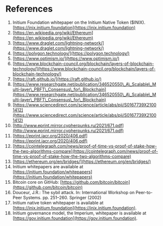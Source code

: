 # References

1. Initium Foundation whitepaper on the Initium Native Token ($INIX). [https://inix.initium.foundation](https://inix.initium.foundation)
2. [https://en.wikipedia.org/wiki/Ethereum](https://en.wikipedia.org/wiki/Ethereum)
3. [https://www.draglet.com/lightning-network/](https://www.draglet.com/lightning-network/)
4. [https://polygon.technology/](https://polygon.technology/)
5. [https://www.optimism.io/](https://www.optimism.io/)
6. [https://www.blockchain-council.org/blockchain/layers-of-blockchain-technology/](https://www.blockchain-council.org/blockchain/layers-of-blockchain-technology/)
7. [https://raft.github.io/](https://raft.github.io/)
8. [https://www.researchgate.net/publication/346520550\_A\_Scalable\_Multi-layer\_PBFT\_Consensus\_for\_Blockchain](https://www.researchgate.net/publication/346520550\_A\_Scalable\_Multi-layer\_PBFT\_Consensus\_for\_Blockchain)
9. [https://www.sciencedirect.com/science/article/abs/pii/S0167739X21001412](https://www.sciencedirect.com/science/article/abs/pii/S0167739X21001412)
10. [http://www.eprint.mirror.cypherpunks.ru/2021/671.pdf](http://www.eprint.mirror.cypherpunks.ru/2021/671.pdf)
11. [https://eprint.iacr.org/2020/406.pdf](https://eprint.iacr.org/2020/406.pdf)
12. [https://cointelegraph.com/news/proof-of-time-vs-proof-of-stake-how-the-two-algorithms-compare](https://cointelegraph.com/news/proof-of-time-vs-proof-of-stake-how-the-two-algorithms-compare)
13. [https://ethereum.org/en/bridges/](https://ethereum.org/en/bridges/)
14. Initium whitepapers are available at [https://initium.foundation/whitepapers](https://initium.foundation/whitepapers)
15. Bitcoin core on GitHub: [https://github.com/bitcoin/bitcoin](https://github.com/bitcoin/bitcoin)
16. Douceur, J.R.: The sybil attack. In: International Workshop on Peer-to-Peer Systems. pp. 251–260. Springer (2002)
17. Initium native token whitepaper is available at [https://inix.initium.foundation](https://inix.initium.foundation).
18. Initium governance model, the Imperium, whitepaper is available at [https://gov.initium.foundation](https://gov.initium.foundation).
